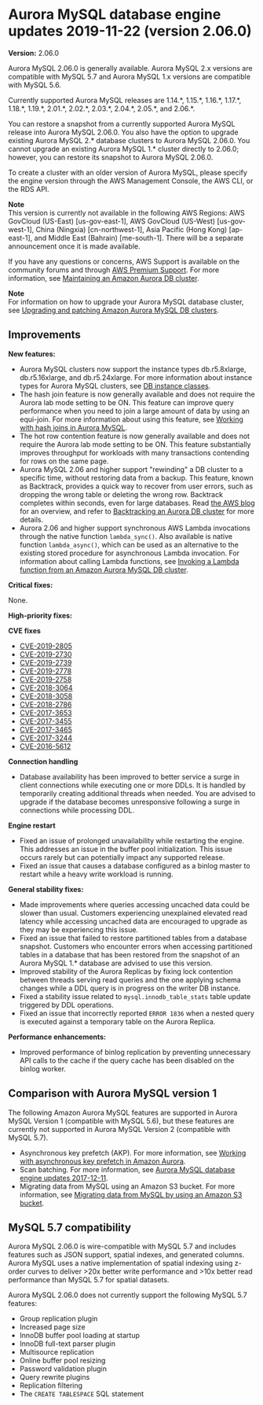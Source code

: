 # Aurora MySQL database engine updates 2019\-11\-22 \(version 2\.06\.0\)<a name="AuroraMySQL.Updates.2060"></a>

**Version:** 2\.06\.0

Aurora MySQL 2\.06\.0 is generally available\. Aurora MySQL 2\.x versions are compatible with MySQL 5\.7 and Aurora MySQL 1\.x versions are compatible with MySQL 5\.6\.

 Currently supported Aurora MySQL releases are 1\.14\.\*, 1\.15\.\*, 1\.16\.\*, 1\.17\.\*, 1\.18\.\*, 1\.19\.\*, 2\.01\.\*, 2\.02\.\*, 2\.03\.\*, 2\.04\.\*, 2\.05\.\*, and 2\.06\.\*\. 

 You can restore a snapshot from a currently supported Aurora MySQL release into Aurora MySQL 2\.06\.0\. You also have the option to upgrade existing Aurora MySQL 2\.\* database clusters to Aurora MySQL 2\.06\.0\. You cannot upgrade an existing Aurora MySQL 1\.\* cluster directly to 2\.06\.0; however, you can restore its snapshot to Aurora MySQL 2\.06\.0\. 

 To create a cluster with an older version of Aurora MySQL, please specify the engine version through the AWS Management Console, the AWS CLI, or the RDS API\. 

**Note**  
 This version is currently not available in the following AWS Regions: AWS GovCloud \(US\-East\) \[us\-gov\-east\-1\], AWS GovCloud \(US\-West\) \[us\-gov\-west\-1\], China \(Ningxia\) \[cn\-northwest\-1\], Asia Pacific \(Hong Kong\) \[ap\-east\-1\], and Middle East \(Bahrain\) \[me\-south\-1\]\. There will be a separate announcement once it is made available\. 

If you have any questions or concerns, AWS Support is available on the community forums and through [AWS Premium Support](http://aws.amazon.com/support)\. For more information, see [Maintaining an Amazon Aurora DB cluster](USER_UpgradeDBInstance.Maintenance.md)\.

**Note**  
For information on how to upgrade your Aurora MySQL database cluster, see [Upgrading and patching Amazon Aurora MySQL DB clusters](AuroraMySQL.Updates.Patching.md)\.

## Improvements<a name="AuroraMySQL.Updates.2060.Improvements"></a>

 **New features:** 
+  Aurora MySQL clusters now support the instance types db\.r5\.8xlarge, db\.r5\.16xlarge, and db\.r5\.24xlarge\. For more information about instance types for Aurora MySQL clusters, see [DB instance classes](Concepts.DBInstanceClass.md)\. 
+  The hash join feature is now generally available and does not require the Aurora lab mode setting to be ON\. This feature can improve query performance when you need to join a large amount of data by using an equi\-join\. For more information about using this feature, see [Working with hash joins in Aurora MySQL](AuroraMySQL.BestPractices.md#Aurora.BestPractices.HashJoin)\. 
+  The hot row contention feature is now generally available and does not require the Aurora lab mode setting to be ON\. This feature substantially improves throughput for workloads with many transactions contending for rows on the same page\. 
+  Aurora MySQL 2\.06 and higher support "rewinding" a DB cluster to a specific time, without restoring data from a backup\. This feature, known as Backtrack, provides a quick way to recover from user errors, such as dropping the wrong table or deleting the wrong row\. Backtrack completes within seconds, even for large databases\. Read [the AWS blog](https://aws.amazon.com/blogs/aws/amazon-aurora-backtrack-turn-back-time/) for an overview, and refer to [Backtracking an Aurora DB cluster](AuroraMySQL.Managing.Backtrack.md) for more details\. 
+  Aurora 2\.06 and higher support synchronous AWS Lambda invocations through the native function `lambda_sync()`\. Also available is native function `lambda_async()`, which can be used as an alternative to the existing stored procedure for asynchronous Lambda invocation\. For information about calling Lambda functions, see [Invoking a Lambda function from an Amazon Aurora MySQL DB cluster](AuroraMySQL.Integrating.Lambda.md)\. 

 **Critical fixes:** 

 None\. 

 **High\-priority fixes:** 

 **CVE fixes** 
+ [CVE\-2019\-2805](https://cve.mitre.org/cgi-bin/cvename.cgi?name=CVE-2019-2805)
+ [CVE\-2019\-2730](https://cve.mitre.org/cgi-bin/cvename.cgi?name=CVE-2019-2730)
+ [CVE\-2019\-2739](https://cve.mitre.org/cgi-bin/cvename.cgi?name=CVE-2019-2739)
+ [CVE\-2019\-2778](https://cve.mitre.org/cgi-bin/cvename.cgi?name=CVE-2019-2778)
+ [CVE\-2019\-2758](https://cve.mitre.org/cgi-bin/cvename.cgi?name=CVE-2019-2758)
+ [CVE\-2018\-3064](https://cve.mitre.org/cgi-bin/cvename.cgi?name=CVE-2018-3064)
+ [CVE\-2018\-3058](https://cve.mitre.org/cgi-bin/cvename.cgi?name=CVE-2018-3058)
+ [CVE\-2018\-2786](https://cve.mitre.org/cgi-bin/cvename.cgi?name=CVE-2018-2786)
+ [CVE\-2017\-3653](https://cve.mitre.org/cgi-bin/cvename.cgi?name=CVE-2017-3653)
+ [CVE\-2017\-3455](https://cve.mitre.org/cgi-bin/cvename.cgi?name=CVE-2017-3455)
+ [CVE\-2017\-3465](https://cve.mitre.org/cgi-bin/cvename.cgi?name=CVE-2017-3465)
+ [CVE\-2017\-3244](https://cve.mitre.org/cgi-bin/cvename.cgi?name=CVE-2017-3244)
+ [CVE\-2016\-5612](https://cve.mitre.org/cgi-bin/cvename.cgi?name=CVE-2016-5612)

 **Connection handling** 
+  Database availability has been improved to better service a surge in client connections while executing one or more DDLs\. It is handled by temporarily creating additional threads when needed\. You are advised to upgrade if the database becomes unresponsive following a surge in connections while processing DDL\. 

 **Engine restart** 
+  Fixed an issue of prolonged unavailability while restarting the engine\. This addresses an issue in the buffer pool initialization\. This issue occurs rarely but can potentially impact any supported release\. 
+  Fixed an issue that causes a database configured as a binlog master to restart while a heavy write workload is running\. 

 **General stability fixes:** 
+  Made improvements where queries accessing uncached data could be slower than usual\. Customers experiencing unexplained elevated read latency while accessing uncached data are encouraged to upgrade as they may be experiencing this issue\. 
+  Fixed an issue that failed to restore partitioned tables from a database snapshot\. Customers who encounter errors when accessing partitioned tables in a database that has been restored from the snapshot of an Aurora MySQL 1\.\* database are advised to use this version\. 
+  Improved stability of the Aurora Replicas by fixing lock contention between threads serving read queries and the one applying schema changes while a DDL query is in progress on the writer DB instance\. 
+  Fixed a stability issue related to `mysql.innodb_table_stats` table update triggered by DDL operations\. 
+  Fixed an issue that incorrectly reported `ERROR 1836` when a nested query is executed against a temporary table on the Aurora Replica\. 

 **Performance enhancements:** 
+  Improved performance of binlog replication by preventing unnecessary API calls to the cache if the query cache has been disabled on the binlog worker\. 

## Comparison with Aurora MySQL version 1<a name="AuroraMySQL.Updates.2060.Compare56"></a>

The following Amazon Aurora MySQL features are supported in Aurora MySQL Version 1 \(compatible with MySQL 5\.6\), but these features are currently not supported in Aurora MySQL Version 2 \(compatible with MySQL 5\.7\)\.
+ Asynchronous key prefetch \(AKP\)\. For more information, see [Working with asynchronous key prefetch in Amazon Aurora](AuroraMySQL.BestPractices.md#Aurora.BestPractices.AKP)\.
+ Scan batching\. For more information, see [Aurora MySQL database engine updates 2017\-12\-11](AuroraMySQL.Updates.20171211.md)\.
+ Migrating data from MySQL using an Amazon S3 bucket\. For more information, see [Migrating data from MySQL by using an Amazon S3 bucket](AuroraMySQL.Migrating.ExtMySQL.md#AuroraMySQL.Migrating.ExtMySQL.S3)\.

## MySQL 5\.7 compatibility<a name="AuroraMySQL.Updates.2060.Compatibility"></a>

Aurora MySQL 2\.06\.0 is wire\-compatible with MySQL 5\.7 and includes features such as JSON support, spatial indexes, and generated columns\. Aurora MySQL uses a native implementation of spatial indexing using z\-order curves to deliver >20x better write performance and >10x better read performance than MySQL 5\.7 for spatial datasets\.

Aurora MySQL 2\.06\.0 does not currently support the following MySQL 5\.7 features:
+ Group replication plugin
+ Increased page size
+ InnoDB buffer pool loading at startup
+ InnoDB full\-text parser plugin
+ Multisource replication
+ Online buffer pool resizing
+ Password validation plugin
+ Query rewrite plugins
+ Replication filtering
+ The `CREATE TABLESPACE` SQL statement